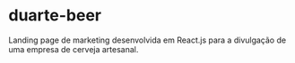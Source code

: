 # duarte-beer
Landing page de marketing desenvolvida em React.js para a divulgação de uma empresa de cerveja artesanal.
